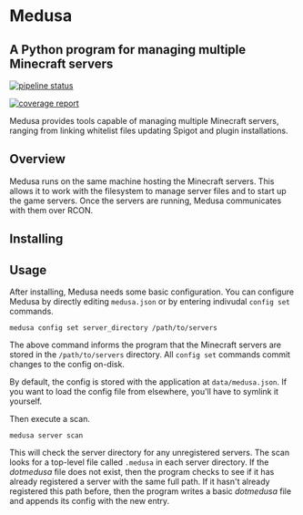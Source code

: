 # Medusa
## A Python program for managing multiple Minecraft servers

[![pipeline status](https://git.therode.net/jrode/medusa/badges/main/pipeline.svg)](https://git.therode.net/jrode/medusa/-/commits/main)

[![coverage report](https://git.therode.net/jrode/medusa/badges/main/coverage.svg)](https://git.therode.net/jrode/medusa/-/commits/main)

Medusa provides tools capable of managing multiple Minecraft servers, ranging from linking whitelist files updating Spigot and plugin installations.

## Overview
Medusa runs on the same machine hosting the Minecraft servers. This allows it to work with the filesystem to manage server files and to start up the game servers. Once the servers are running, Medusa communicates with them over RCON.

## Installing

## Usage
After installing, Medusa needs some basic configuration. You can configure Medusa by directly editing `medusa.json` or by entering indivudal `config set` commands.


```
medusa config set server_directory /path/to/servers
```
The above command informs the program that the Minecraft servers are stored in the `/path/to/servers` directory. All `config set` commands commit changes to the config on-disk.

By default, the config is stored with the application at `data/medusa.json`. If you want to load the config file from elsewhere, you'll have to symlink it yourself.

Then execute a scan.
```
medusa server scan
```

This will check the server directory for any unregistered servers. The scan looks for a top-level file called `.medusa` in each server directory. If the *dotmedusa* file does not exist, then the program checks to see if it has already registered a server with the same full path. If it hasn't already registered this path before, then the program writes a basic *dotmedusa* file and appends its config with the new entry.